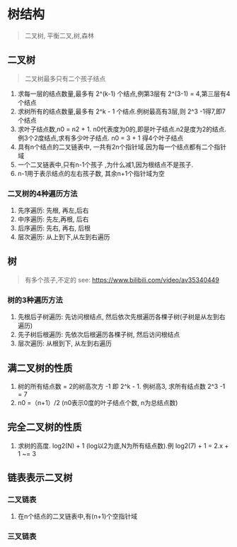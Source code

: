 # 树结构
> 二叉树, 平衡二叉,树,森林

## 二叉树
> 二叉树最多只有二个孩子结点
1. 求每一层的结点数量,最多有 2^(k-1) 个结点,例第3层有 2^(3-1) = 4,第三层有4个结点
1. 求树所有的结点数量,最多有 2^k - 1 个结点.例树最高有3层,则 2^3 -1得7,即7个结点
1. 求叶子结点数,n0 = n2 + 1. n0代表度为0的,即是叶子结点.n2是度为2的结点.例3个2度结点,求有多少叶子结点.
n0 = 3 + 1 得4个叶子结点
1. 具有n个结点的二叉链表中, 一共有2n个指针域.因为每一个结点都有二个指针域
1. 一个二叉链表中,只有n-1个孩子 ,为什么减1,因为根结点不是孩子.
1. n-1用于表示结点的左右孩子数, 其余n+1个指针域为空
### 二叉树的4种遍历方法
1. 先序遍历: 先根, 再左,后右
1. 中序遍历: 先左,再根, 后右
1. 后序遍历: 先右, 再右, 后根
1. 层次遍历: 从上到下,从左到右遍历

## 树
> 有多个孩子,不定的
see: https://www.bilibili.com/video/av35340449
### 树的3种遍历方法

1. 先根后子树遍历: 先访问根结点, 然后依次先根遍历各棵子树(子树是从左到右遍历)
1. 先子树后根遍历: 先依次后根遍历各棵子树, 然后访问根结点
1. 层次遍历: 从根到下, 从左到右遍历


## 满二叉树的性质
1. 树的所有结点数 = 2的树高次方 -1 即 2^k - 1. 例树高3, 求所有结点数 2^3 -1 = 7
1. n0 =（n+1）/2 (n0表示0度的叶子结点个数, n为总结点数)

## 完全二叉树的性质
1. 求树的高度. log2(N) + 1 (log以2为底,N为所有结点数).例 log2(7) + 1 = 2.x + 1 ~= 3

## 链表表示二叉树
### 二叉链表
1. 在n个结点的二叉链表中,有(n+1)个空指针域

### 三叉链表